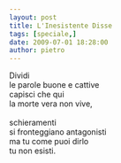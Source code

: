```yaml
---
layout: post
title: L'Inesistente Disse
tags: [speciale,]
date: 2009-07-01 18:28:00
author: pietro
---
```

Dividi<br/>le parole buone e cattive<br/>capisci che qui<br/>la morte vera non vive,<br/><br/>schieramenti<br/>si fronteggiano antagonisti<br/>ma tu come puoi dirlo<br/>tu non esisti.
